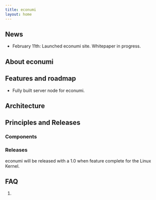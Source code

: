 ```yaml
---
title: econumi
layout: home
---
```


## News

* February 11th: Launched econumi site. Whitepaper in progress.

## About econumi



## Features and roadmap

* Fully built server node for econumi.

## Architecture


## Principles and Releases


### Components


### Releases

econumi will be released with a 1.0 when feature complete for the Linux Kernel.

## FAQ

1.
